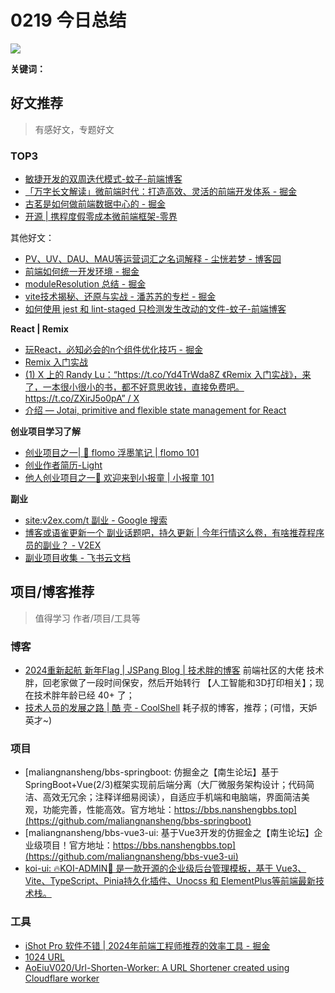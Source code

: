 
# 0219 今日总结


![](https://cn.bing.com/th?id=OHR.BackyardBird_EN-US8255123787_UHD.jpg)

**关键词：** 

## 好文推荐
> 有感好文，专题好文

### TOP3


- [敏捷开发的双周迭代模式-蚊子-前端博客](https://www.xiabingbao.com/post/fe/biweekly-iteration-rx1xui.html)
- [「万字长文解读」微前端时代：打造高效、灵活的前端开发体系 - 掘金](https://juejin.cn/post/7304840253826334772)
- [古茗是如何做前端数据中心的 - 掘金](https://juejin.cn/post/7319181157501026331)
- [开源 | 携程度假零成本微前端框架-零界](https://mp.weixin.qq.com/s/AfqA2hpbziweesR3QstYdA)

其他好文：

- [PV、UV、DAU、MAU等运营词汇之名词解释 - 尘恍若梦 - 博客园](https://www.cnblogs.com/developer-qin/p/12552163.html)
- [前端如何统一开发环境 - 掘金](https://juejin.cn/post/7325069743143878697)
- [moduleResolution 总结 - 掘金](https://juejin.cn/post/7221551421833314360#heading-3)
- [vite技术揭秘、还原与实战 - 潘苏苏的专栏 - 掘金](https://juejin.cn/column/7307066138487160841)
- [如何使用 jest 和 lint-staged 只检测发生改动的文件-蚊子-前端博客](https://www.xiabingbao.com/post/test/jest-lint-staged-changed-files-qv4u7z.html)

**React | Remix**

- [玩React，必知必会的n个组件优化技巧 - 掘金](https://juejin.cn/post/7329780589060538378)
- [Remix 入门实战](https://remix.lutaonan.com/)
- [(1) X 上的 Randy Lu：“https://t.co/Yd4TrWda8Z 《Remix 入门实战》，来了，一本很小很小的书，都不好意思收钱，直接免费吧。 https://t.co/ZXirJ5o0pA” / X](https://twitter.com/randyloop/status/1752979809276444906)
- [介绍 — Jotai, primitive and flexible state management for React](https://lecepin.github.io/jotai-docs-cn/docs/introduction)

**创业项目学习了解**

- [创业项目之一| 🚀 flomo 浮墨笔记 | flomo 101](https://help.flomoapp.com/)
- [创业作者简历-Light](https://lightory.notion.site/lightory/Light-4760e378ca5f4d4bb6031c23c59efb9a)
- [他人创业项目之一👏 欢迎来到小报童 | 小报童 101](https://help.xiaobot.net/)



**副业**

- [site:v2ex.com/t 副业 - Google 搜索](https://www.google.com/search?q=site:v2ex.com/t%20%E5%89%AF%E4%B8%9A)
- [博客或语雀更新一个 副业话题吧，持久更新 | 今年行情这么卷，有啥推荐程序员的副业？ - V2EX](https://fast.v2ex.com/t/984846)
- [‌副业项目收集 - 飞书云文档](https://x3xtqfjuve.feishu.cn/docx/OKrqdg5E3oQBK6xSZTlcyqBZnbc)

## 项目/博客推荐
> 值得学习 作者/项目/工具等

### 博客

- [2024重新起航 新年Flag | JSPang Blog | 技术胖的博客](https://jspang.com/2024/01/15/new-year-flag/) 前端社区的大佬 技术胖，回老家做了一段时间保安，然后开始转行 【人工智能和3D打印相关】；现在技术胖年龄已经 40+ 了；
- [技术人员的发展之路 | 酷 壳 - CoolShell](https://coolshell.cn/articles/17583.html) 耗子叔的博客，推荐；(可惜，天妒英才~)


### 项目

- [maliangnansheng/bbs-springboot: 仿掘金之【南生论坛】基于SpringBoot+Vue(2/3)框架实现前后端分离（大厂微服务架构设计；代码简洁、高效无冗余；注释详细易阅读），自适应手机端和电脑端，界面简洁美观，功能完善，性能高效。官方地址：https://bbs.nanshengbbs.top](https://github.com/maliangnansheng/bbs-springboot)
- [maliangnansheng/bbs-vue3-ui: 基于Vue3开发的仿掘金之【南生论坛】企业级项目！官方地址：https://bbs.nanshengbbs.top](https://github.com/maliangnansheng/bbs-vue3-ui)
- [koi-ui: 🔥KOI-ADMIN🌻 是一款开源的企业级后台管理模板，基于 Vue3、Vite、TypeScript、Pinia持久化插件、Unocss 和 ElementPlus等前端最新技术栈。](https://gitee.com/BigCatHome/koi-ui)


### 工具

- [iShot Pro 软件不错 | 2024年前端工程师推荐的效率工具 - 掘金](https://juejin.cn/post/7332307411145474089)
- [1024 URL](https://1024url.com/)
- [AoEiuV020/Url-Shorten-Worker: A URL Shortener created using Cloudflare worker](https://github.com/AoEiuV020/Url-Shorten-Worker)